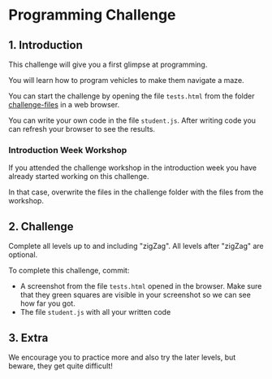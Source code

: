 # Programming Challenge

## 1. Introduction

This challenge will give you a first glimpse at programming. 

You will learn how to program vehicles to make them navigate a maze.

You can start the challenge by opening the file `tests.html` from the folder [challenge-files](./challenge/) in a web browser.

You can write your own code in the file `student.js`. After writing code you can refresh your browser to see the results.

### Introduction Week Workshop

If you attended the challenge workshop in the introduction week you have already started working on this challenge.

In that case, overwrite the files in the challenge folder with the files from the workshop.

## 2. Challenge

Complete all levels up to and including "zigZag". All levels after "zigZag" are optional. 

To complete this challenge, commit:
* A screenshot from the file `tests.html` opened in the browser. Make sure that they green squares are visible in your screenshot so we can see how far you got. 
* The file `student.js` with all your written code

## 3. Extra

We encourage you to practice more and also try the later levels, but beware, they get quite difficult!
